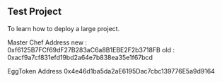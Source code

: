 ## Test Project

To learn how to deploy a large project.

Master Chef Address 
new : 0xf6125B7FCf69dF27B283aC6a8B1EBE2F2b3718FB
old : 0xacf9a7cf831efd19bd2a64e7b838ea35e1f67bcd

EggToken Address
0x4e46d1ba5da2aE6195Dac7cbc139776E5a9d9164
